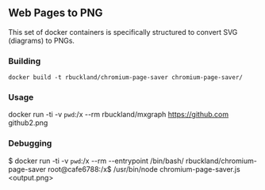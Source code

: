 ## Web Pages to PNG

This set of docker containers is specifically structured to convert SVG (diagrams) to PNGs.

### Building
```
docker build -t rbuckland/chromium-page-saver chromium-page-saver/
```

### Usage
docker run -ti -v `pwd`:/x --rm rbuckland/mxgraph https://github.com github2.png

### Debugging
$ docker run -ti -v `pwd`:/x --rm --entrypoint /bin/bash/ rbuckland/chromium-page-saver 
root@cafe6788:/x$ /usr/bin/node chromium-page-saver.js <url> <output.png>
